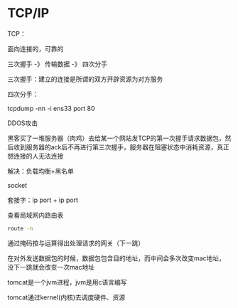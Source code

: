 # TCP/IP

TCP：

面向连接的，可靠的

三次握手 -》 传输数据 -》 四次分手

三次握手：建立的连接是所谓的双方开辟资源为对方服务

四次分手：

tcpdump -nn -i ens33 port 80

DDOS攻击

黑客买了一堆服务器（肉鸡）去给某一个网站发TCP的第一次握手请求数据包，然后收到服务器的ack后不再进行第三次握手，服务器在阻塞状态中消耗资源，真正想连接的人无法连接

解决：负载均衡+黑名单

socket

套接字：ip port + ip port



查看局域网内路由表

```sh
route -n
```

通过掩码按与运算得出处理请求的网关（下一跳）

在对外发送数据包的时候，数据包包含目的地址，而中间会多次改变mac地址，没下一跳就会改变一次mac地址





tomcat是一个jvm进程，jvm是用c语言编写

tomcat通过kernel(内核)去调度硬件、资源







